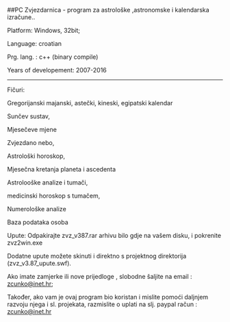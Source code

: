 ##PC Zvjezdarnica - program za astrološke ,astronomske i kalendarska izračune.. 

 Platform: Windows, 32bit;
 
 Language: croatian 
 
 Prg. lang. : c++ (binary compile)
 
 Years of developement: 2007-2016


--------------------------------------------------------------

 Fičuri: 
 
 Gregorijanski majanski, astečki, kineski, egipatski kalendar
 
 Sunčev sustav,
 
 Mjesečeve mjene
 
 Zvjezdano nebo,
 
 Astrološki horoskop,
 
 Mjesečna kretanja planeta i ascedenta
 
 Astrolooške analize i tumači,
 
 medicinski horoskop s tumačem,
 
 Numerološke analize
 
 Baza podataka osoba
 


 Upute: Odpakirajte zvz_v387.rar arhivu bilo gdje na vašem disku, i pokrenite zvz2win.exe
 

Dodatne upute možete skinuti i direktno s projektnog direktorija (zvz_v3.87_upute.swf).


Ako imate zamjerke ili nove prijedloge , slobodne šaljite na email : zcunko@inet.hr;

Također, ako vam je ovaj program bio koristan i mislite pomoći daljnjem razvoju njega i sl. projekata, razmislite o uplati na slj. paypal račun : zcunko@inet.hr
